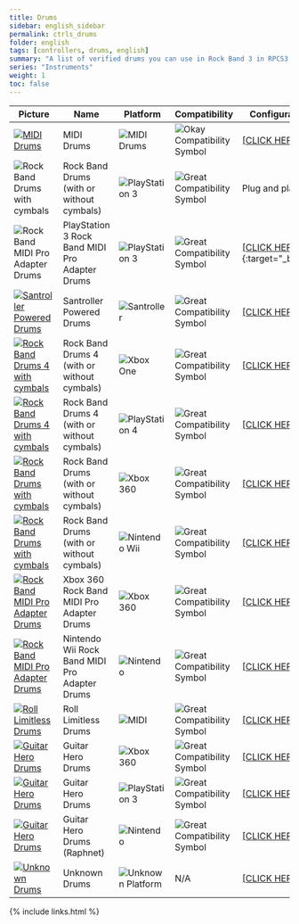 ```yaml
---
title: Drums
sidebar: english_sidebar
permalink: ctrls_drums
folder: english
tags: [controllers, drums, english]
summary: "A list of verified drums you can use in Rock Band 3 in RPCS3."
series: "Instruments"
weight: 1
toc: false
---
```


| Picture | Name | Platform | Compatibility | Configuration |
|---------|------|----------|---------------|---------------|
|[![MIDI Drums](https://rb3pc.milohax.org/images/instruments/list/drmmidi.png)](https://rb3pc.milohax.org/ctrls_drums_midi "MIDI Drums")  | MIDI Drums | ![MIDI Drums](https://rb3pc.milohax.org/images/instruments/plat/midi.png) | ![Okay Compatibility Symbol](https://rb3pc.milohax.org/images/instruments/compat/okay.png) |[[CLICK HERE]](https://rb3pc.milohax.org/ctrls_drums_midi) |
|![Rock Band Drums with cymbals](https://rb3pc.milohax.org/images/instruments/list/drmrbpro.png)  | Rock Band Drums (with or without cymbals) | ![PlayStation 3](https://rb3pc.milohax.org/images/instruments/plat/ps3.png) | ![Great Compatibility Symbol](https://rb3pc.milohax.org/images/instruments/compat/great.png) | Plug and play! |
|![Rock Band MIDI Pro Adapter Drums](https://rb3pc.milohax.org/images/instruments/list/drmmpaps3.png)  | PlayStation 3 Rock Band MIDI Pro Adapter Drums | ![PlayStation 3](https://rb3pc.milohax.org/images/instruments/plat/ps3.png) | ![Great Compatibility Symbol](https://rb3pc.milohax.org/images/instruments/compat/great.png) |[[CLICK HERE]](https://rb3pc.milohax.org/adv_passthrough){:target="_blank"} |
|[![Santroller Powered Drums](https://rb3pc.milohax.org/images/instruments/list/drmsan.png)](https://rb3pc.milohax.org/ctrls_moddrum_san "Santroller Powered Drums") | Santroller Powered Drums | ![Santroller](https://rb3pc.milohax.org/images/instruments/plat/santroller.png) | ![Great Compatibility Symbol](https://rb3pc.milohax.org/images/instruments/compat/great.png) |[[CLICK HERE]](https://rb3pc.milohax.org/ctrls_moddrum_san) |
|[![Rock Band Drums 4 with cymbals](https://rb3pc.milohax.org/images/instruments/list/drmrbpro.png)](https://rb3pc.milohax.org/ctrls_rb4drums_xbox "Xbox One Rock Band 4 Drums") | Rock Band Drums 4 (with or without cymbals) | ![Xbox One](https://rb3pc.milohax.org/images/instruments/plat/xbx.png) | ![Great Compatibility Symbol](https://rb3pc.milohax.org/images/instruments/compat/great.png) |[[CLICK HERE]](https://rb3pc.milohax.org/ctrls_rb4drums_xbox) |
|[![Rock Band Drums 4 with cymbals](https://rb3pc.milohax.org/images/instruments/list/drmrbpro.png)](https://rb3pc.milohax.org/ctrls_rb4drums_ps4 "PlayStation 4 Rock Band 4 Drums") | Rock Band Drums 4 (with or without cymbals) | ![PlayStation 4](https://rb3pc.milohax.org/images/instruments/plat/ps4.png) | ![Great Compatibility Symbol](https://rb3pc.milohax.org/images/instruments/compat/great.png) |[[CLICK HERE]](https://rb3pc.milohax.org/ctrls_rb4drums_ps4) |
|[![Rock Band Drums with cymbals](https://rb3pc.milohax.org/images/instruments/list/drmrbpro.png)](https://rb3pc.milohax.org/ctrls_rbdrums_360 "Xbox 360 Rock Band Drums") | Rock Band Drums (with or without cymbals) | ![Xbox 360](https://rb3pc.milohax.org/images/instruments/plat/360.png) | ![Great Compatibility Symbol](https://rb3pc.milohax.org/images/instruments/compat/great.png) |[[CLICK HERE]](https://rb3pc.milohax.org/ctrls_rbdrums_360) |
|[![Rock Band Drums with cymbals](https://rb3pc.milohax.org/images/instruments/list/drmrbpro.png)](https://rb3pc.milohax.org/ctrls_rbdrums_wii "Nintendo Wii Rock Band Drums") | Rock Band Drums (with or without cymbals) | ![Nintendo Wii](https://rb3pc.milohax.org/images/instruments/plat/wii.png) | ![Great Compatibility Symbol](https://rb3pc.milohax.org/images/instruments/compat/great.png) |[[CLICK HERE]](https://rb3pc.milohax.org/ctrls_rbdrums_wii) |
|[![Rock Band MIDI Pro Adapter Drums](https://rb3pc.milohax.org/images/instruments/list/drmmpa360.png)](https://rb3pc.milohax.org/ctrls_rbdrums_360 "Xbox 360 Rock Band Drums") | Xbox 360 Rock Band MIDI Pro Adapter Drums | ![Xbox 360](https://rb3pc.milohax.org/images/instruments/plat/360.png) | ![Great Compatibility Symbol](https://rb3pc.milohax.org/images/instruments/compat/great.png) |[[CLICK HERE]](https://rb3pc.milohax.org/ctrls_rbdrums_360) |
|[![Rock Band MIDI Pro Adapter Drums](https://rb3pc.milohax.org/images/instruments/list/drmmpawii.png)](https://rb3pc.milohax.org/ctrls_rbdrums_wii "Nintendo Rock Band Drums") | Nintendo Wii Rock Band MIDI Pro Adapter Drums | ![Nintendo](https://rb3pc.milohax.org/images/instruments/plat/wii.png) | ![Great Compatibility Symbol](https://rb3pc.milohax.org/images/instruments/compat/great.png) |[[CLICK HERE]](https://rb3pc.milohax.org/ctrls_rbdrums_wii) |
|[![Roll Limitless Drums](https://rb3pc.milohax.org/images/instruments/list/drmroll.png)](https://rb3pc.milohax.org/ctrls_mod_rldrums "Roll Limitless Drums") | Roll Limitless Drums | ![MIDI](https://rb3pc.milohax.org/images/instruments/plat/midi.png) | ![Great Compatibility Symbol](https://rb3pc.milohax.org/images/instruments/compat/great.png) |[[CLICK HERE]](https://rb3pc.milohax.org/ctrls_mod_rldrums) |
|[![Guitar Hero Drums](https://rb3pc.milohax.org/images/instruments/list/drmgh.png)](https://rb3pc.milohax.org/ctrls_ghdrums_360 "Xbox 360 Guitar Hero Drums") | Guitar Hero Drums | ![Xbox 360](https://rb3pc.milohax.org/images/instruments/plat/360.png) | ![Great Compatibility Symbol](https://rb3pc.milohax.org/images/instruments/compat/great.png) |[[CLICK HERE]](https://rb3pc.milohax.org/ctrls_ghdrums_360) |
|[![Guitar Hero Drums](https://rb3pc.milohax.org/images/instruments/list/drmgh.png)](https://rb3pc.milohax.org/ctrls_ghdrums_ps3 "PlayStation 3 Guitar Hero Drums") | Guitar Hero Drums | ![PlayStation 3](https://rb3pc.milohax.org/images/instruments/plat/ps3.png) | ![Great Compatibility Symbol](https://rb3pc.milohax.org/images/instruments/compat/great.png) |[[CLICK HERE]](https://rb3pc.milohax.org/ctrls_ghdrums_ps3) |
|[![Guitar Hero Drums](https://rb3pc.milohax.org/images/instruments/list/drmgh.png)](https://rb3pc.milohax.org/ctrls_ghdrums_wii "Nintendo Wii Guitar Hero Drums") | Guitar Hero Drums (Raphnet) | ![Nintendo](https://rb3pc.milohax.org/images/instruments/plat/wii.png) | ![Great Compatibility Symbol](https://rb3pc.milohax.org/images/instruments/compat/great.png) |[[CLICK HERE]](https://rb3pc.milohax.org/ctrls_ghdrums_wii) |
|[![Unknown Drums](https://rb3pc.milohax.org/images/instruments/list/drrmyst.png)](https://rb3pc.milohax.org/ctrls_drums_gen "Unknown Drums") | Unknown Drums | ![Unknown Platform](https://rb3pc.milohax.org/images/instruments/plat/myst.png) | N/A |[[CLICK HERE]](https://rb3pc.milohax.org/ctrls_drums_gen) |


{% include links.html %}